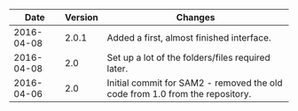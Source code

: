 Date       | Version | Changes
-----------|---------|----------------------------------------------------------
2016-04-08 |   2.0.1 | Added a first, almost finished interface.
2016-04-08 |     2.0 | Set up a lot of the folders/files required later.
2016-04-06 |     2.0 | Initial commit for SAM2 - removed the old code from 1.0 from the repository.
